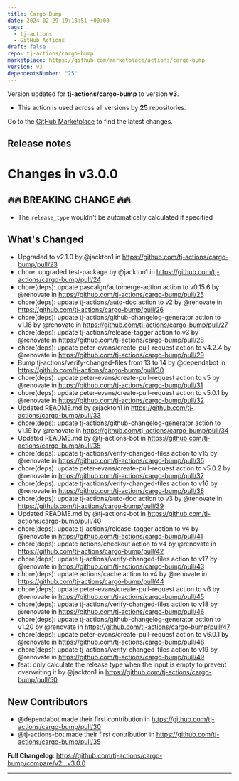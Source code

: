 ```yaml
---
title: Cargo Bump
date: 2024-02-29 19:18:51 +00:00
tags:
  - tj-actions
  - GitHub Actions
draft: false
repo: tj-actions/cargo-bump
marketplace: https://github.com/marketplace/actions/cargo-bump
version: v3
dependentsNumber: "25"
---
```



Version updated for **tj-actions/cargo-bump** to version **v3**.
- This action is used across all versions by **25** repositories.

Go to the [GitHub Marketplace](https://github.com/marketplace/actions/cargo-bump) to find the latest changes.

## Release notes

# Changes in v3.0.0

## 🔥🔥 BREAKING CHANGE 🔥🔥 
- The `release_type` wouldn't be automatically calculated if specified

## What's Changed
* Upgraded to v2.1.0 by @jackton1 in https://github.com/tj-actions/cargo-bump/pull/23
* chore: upgraded test-package by @jackton1 in https://github.com/tj-actions/cargo-bump/pull/24
* chore(deps): update pascalgn/automerge-action action to v0.15.6 by @renovate in https://github.com/tj-actions/cargo-bump/pull/25
* chore(deps): update tj-actions/auto-doc action to v2 by @renovate in https://github.com/tj-actions/cargo-bump/pull/26
* chore(deps): update tj-actions/github-changelog-generator action to v1.18 by @renovate in https://github.com/tj-actions/cargo-bump/pull/27
* chore(deps): update tj-actions/release-tagger action to v3 by @renovate in https://github.com/tj-actions/cargo-bump/pull/28
* chore(deps): update peter-evans/create-pull-request action to v4.2.4 by @renovate in https://github.com/tj-actions/cargo-bump/pull/29
* Bump tj-actions/verify-changed-files from 13 to 14 by @dependabot in https://github.com/tj-actions/cargo-bump/pull/30
* chore(deps): update peter-evans/create-pull-request action to v5 by @renovate in https://github.com/tj-actions/cargo-bump/pull/31
* chore(deps): update peter-evans/create-pull-request action to v5.0.1 by @renovate in https://github.com/tj-actions/cargo-bump/pull/32
* Updated README.md by @jackton1 in https://github.com/tj-actions/cargo-bump/pull/33
* chore(deps): update tj-actions/github-changelog-generator action to v1.19 by @renovate in https://github.com/tj-actions/cargo-bump/pull/34
* Updated README.md by @tj-actions-bot in https://github.com/tj-actions/cargo-bump/pull/35
* chore(deps): update tj-actions/verify-changed-files action to v15 by @renovate in https://github.com/tj-actions/cargo-bump/pull/36
* chore(deps): update peter-evans/create-pull-request action to v5.0.2 by @renovate in https://github.com/tj-actions/cargo-bump/pull/37
* chore(deps): update tj-actions/verify-changed-files action to v16 by @renovate in https://github.com/tj-actions/cargo-bump/pull/38
* chore(deps): update tj-actions/auto-doc action to v3 by @renovate in https://github.com/tj-actions/cargo-bump/pull/39
* Updated README.md by @tj-actions-bot in https://github.com/tj-actions/cargo-bump/pull/40
* chore(deps): update tj-actions/release-tagger action to v4 by @renovate in https://github.com/tj-actions/cargo-bump/pull/41
* chore(deps): update actions/checkout action to v4 by @renovate in https://github.com/tj-actions/cargo-bump/pull/42
* chore(deps): update tj-actions/verify-changed-files action to v17 by @renovate in https://github.com/tj-actions/cargo-bump/pull/43
* chore(deps): update actions/cache action to v4 by @renovate in https://github.com/tj-actions/cargo-bump/pull/44
* chore(deps): update peter-evans/create-pull-request action to v6 by @renovate in https://github.com/tj-actions/cargo-bump/pull/45
* chore(deps): update tj-actions/verify-changed-files action to v18 by @renovate in https://github.com/tj-actions/cargo-bump/pull/46
* chore(deps): update tj-actions/github-changelog-generator action to v1.20 by @renovate in https://github.com/tj-actions/cargo-bump/pull/47
* chore(deps): update peter-evans/create-pull-request action to v6.0.1 by @renovate in https://github.com/tj-actions/cargo-bump/pull/48
* chore(deps): update tj-actions/verify-changed-files action to v19 by @renovate in https://github.com/tj-actions/cargo-bump/pull/49
* feat: only calculate the release type when the input is empty to prevent overwriting it by @jackton1 in https://github.com/tj-actions/cargo-bump/pull/50

## New Contributors
* @dependabot made their first contribution in https://github.com/tj-actions/cargo-bump/pull/30
* @tj-actions-bot made their first contribution in https://github.com/tj-actions/cargo-bump/pull/35

**Full Changelog**: https://github.com/tj-actions/cargo-bump/compare/v2...v3.0.0

---


